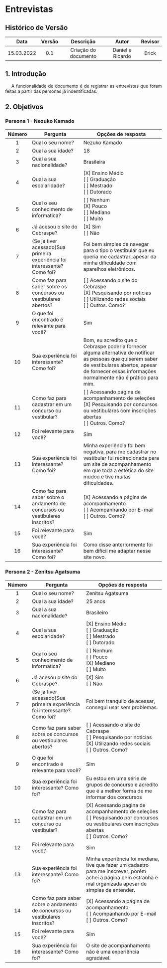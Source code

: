 # Entrevistas

## Histórico de Versão

|    Data    | Versão |      Descrição       |      Autor       | Revisor |
| :--------: | :----: | :------------------: | :--------------: | :-----: |
| 15.03.2022 |  0.1   | Criação do documento | Daniel e Ricardo | Erick   |

## 1. Introdução
<p style="text-indent: 20px; text-align: justify">
A funcionalidade de documento é de registrar as entrevistas que foram feitas a partir das personas já indentificadas.
</p>

## 2. Objetivos 
### Persona 1 - Nezuko Kamado
| Número| <center> Pergunta                                  | <center> Opções de resposta                   |
|:-----:|:---------------------------------------------------|:----------------------------------------------|
| 1     | Qual o seu nome?                                   | Nezuko Kamado                                 |
| 2     | Qual a sua idade?                                  | 18                                            |
| 3     | Qual a sua nacionalidade?                          | Brasileira                                    |
| 4     | Qual a sua escolaridade?                           | [X] Ensino Médio <br>[ ] Graduação<br>[ ] Mestrado<br>[ ] Dutorado |
| 5     | Qual o seu conhecimento de informatica? | [ ] Nenhum <br>[X] Pouco<br>[ ] Mediano<br>[ ] Muito |
| 6     | Já acesou o site do Cebraspe?                      | [X] Sim<br>[ ] Não |
| 7     | (Se já tiver acessado)Sua primeira experiência foi interessante? Como foi? | Foi bem simples de navegar para o tipo o vestibular que eu queria me cadastrar, apesar da minha dificuldade com aparelhos eletrônicos. |
| 8     | Como faz para saber sobre os concursos ou vestibulares abertos? | [ ] Acessando o site do Cebraspe <br>[X] Pesquisando por noticias <br>[ ] Utilizando redes sociais <br>[ ] Outros. Como? |
| 9    | O que foi encontrado é relevante para você? | Sim |
| 10   | Sua experiência foi interessante? Como foi? | Bom, eu acredito que o Cebraspe poderia fornecer alguma alternativa de notificar as pessoas que quiserem saber de vestibulares abertos, apesar de fornecer essas informações normalmente não é prático para mim.|
| 11     | Como faz para cadastrar em um concurso ou vestibular? | [ ] Acessando página de acompanhamento de seleções <br>[X] Pesquisando por concursos ou vestibulares com inscrições abertas <br>[ ] Outros. Como? |
| 12    | Foi relevante para você? | Sim |
| 13   | Sua experiência foi interessante? Como foi? | Minha experiência foi bem negativa, para me cadastrar no vestibular fui redirecionada para um site de acompanhamento em que toda a estética do site mudou e tive muitas dificuldades. |
| 14     | Como faz para saber sobre o andamento de concursos ou vestibulares inscritos? | [X] Acessando a página de acompanhamento <br>[ ] Acompanhando por E-mail <br>[ ] Outros. Como? |
| 15    | Foi relevante para você? | Sim |
| 16   | Sua experiência foi interessante? Como foi? | Como disse anteriormente foi bem difícil me adaptar nesse site novo. |

### Persona 2 - Zenitsu Agatsuma
| Número| <center> Pergunta                                  | <center> Opções de resposta                   |
|:-----:|:---------------------------------------------------|:----------------------------------------------|
| 1     | Qual o seu nome?                                   |   Zenitsu Agatsuma                                            |
| 2     | Qual a sua idade?                                  |   25 anos                                            |
| 3     | Qual a sua nacionalidade?                          | Brasileiro                                    |
| 4     | Qual a sua escolaridade?                           | [X] Ensino Médio <br>[ ] Graduação<br>[ ] Mestrado<br>[ ] Dutorado |
| 5     | Qual o seu conhecimento de informatica? | [ ] Nenhum <br>[ ] Pouco<br>[X] Mediano<br>[ ] Muito |
| 6     | Já acesou o site do Cebraspe?                      | [X] Sim<br>[ ] Não |
| 7     | (Se já tiver acessado)Sua primeira experiência foi interessante? Como foi? | Foi bem tranquilo de acessar, consegui usar sem problemas. |
| 8     | Como faz para saber sobre os concursos ou vestibulares abertos? | [ ] Acessando o site do Cebraspe <br>[ ] Pesquisando por noticias <br>[X] Utilizando redes sociais <br>[ ] Outros. Como? |
| 9    | O que foi encontrado é relevante para você? | Sim |
| 10   | Sua experiência foi interessante? Como foi? | Eu estou em uma série de grupos de concurso e acredito que é a melhor forma de me informar dos concursos|
| 11     | Como faz para cadastrar em um concurso ou vestibular? | [X] Acessando página de acompanhamento de seleções <br>[ ] Pesquisando por concursos ou vestibulares com inscrições abertas <br>[ ] Outros. Como? |
| 12    | Foi relevante para você? | Sim |
| 13   | Sua experiência foi interessante? Como foi? | Minha experiência foi mediana, tive que fazer um cadastro para me inscrever, porém achei a página bem estranha e mal organizada apesar de simples de entender.  |
| 14     | Como faz para saber sobre o andamento de concursos ou vestibulares inscritos? | [X] Acessando a página de acompanhamento <br>[ ] Acompanhando por E-mail <br>[ ] Outros. Como? |
| 15    | Foi relevante para você? | Sim |
| 16   | Sua experiência foi interessante? Como foi? | O site de acompanhamento não é uma experiência agradável. |

